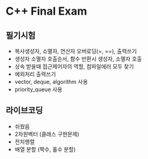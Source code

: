 # C++ Final Exam

## 필기시험

- 복사생성자, 소멸자, 연산자 오버로딩(=, ==), 출력쓰기
- 생성자 소멸자 호출순서, 함수 반환시 생성자, 소멸자 호출
- 상속 받을때 접근제어자의 역할, 컴파일에러 모두 찾기
- 예외처리 출력쓰기
- vector, deque, algorithm 사용
- priority_queue 사용

## 라이브코딩

- 쉬웠음
- 2차원벡터 (클래스 구현문제)
- 전치행렬
- 배열 분할 (짝수, 홀수 분할)